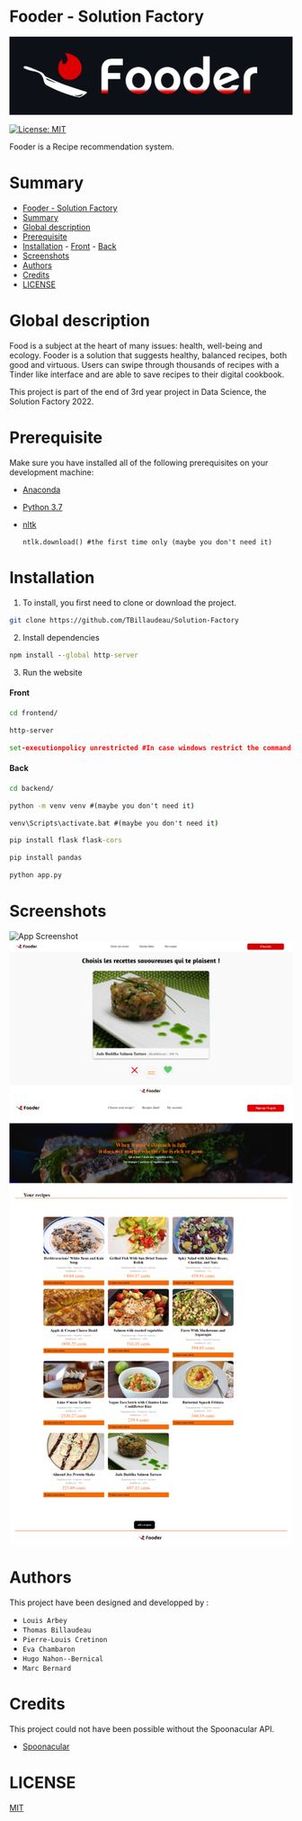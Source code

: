 # Fooder - Solution Factory

![Logo](Screenshots/fooder_logo.png)

[![License: MIT](https://img.shields.io/badge/License-MIT-yellow.svg)](https://opensource.org/licenses/MIT)

Fooder is a Recipe recommendation system.

# Summary
- [Fooder - Solution Factory](#fooder---solution-factory)
- [Summary](#summary)
- [Global description](#global-description)
- [Prerequisite](#prerequisite)
- [Installation](#installation)
      - [Front](#front)
      - [Back](#back)
- [Screenshots](#screenshots)
- [Authors](#authors)
- [Credits](#credits)
- [LICENSE](#license)

# Global description
Food is a subject at the heart of many issues: 
health, well-being and ecology. Fooder is a solution that suggests healthy, balanced recipes, both good and virtuous. Users can swipe through thousands of recipes with a Tinder like interface and are able to save recipes to their digital cookbook.

This project is part of the end of 3rd year project in Data Science, the Solution Factory 2022.

# Prerequisite
Make sure you have installed all of the following prerequisites on your development machine:

- [Anaconda](https://www.anaconda.com/download/)
- [Python 3.7](https://www.python.org/downloads/)
- [nltk](https://www.nltk.org/install.html) 

    ```
    ntlk.download() #the first time only (maybe you don't need it)
    ```
# Installation
1. To install, you first need to clone or download the project.

```bash
git clone https://github.com/TBillaudeau/Solution-Factory
```

2. Install dependencies

```cmd
npm install --global http-server
```

3. Run the website

#### Front
```cmd
cd frontend/
```
```cmd
http-server
```
```cmd
set-executionpolicy unrestricted #In case windows restrict the command
```
#### Back
```cmd
cd backend/
```
```cmd
python -m venv venv #(maybe you don't need it)
```
```cmd
venv\Scripts\activate.bat #(maybe you don't need it)
```
```cmd
pip install flask flask-cors
```
```cmd
pip install pandas
```
```cmd
python app.py
```

# Screenshots
![App Screenshot](Screenshots/mainPage.png)
![App Screenshot](Screenshots/swipePage.png)
![App Screenshot](Screenshots/InfoRecipes.png)

# Authors
This project have been designed and developped by :
- `Louis Arbey`
- `Thomas Billaudeau`
- `Pierre-Louis Cretinon`
- `Eva Chambaron`
- `Hugo Nahon--Bernical`
- `Marc Bernard`

# Credits
This project could not have been possible without the Spoonacular API.
* [Spoonacular](https://spoonacular.com/)

# LICENSE
[MIT](https://choosealicense.com/licenses/mit/)
